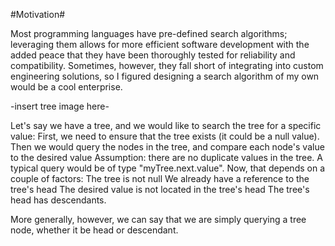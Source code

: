 
#Motivation#

Most programming languages have pre-defined search algorithms; 
leveraging them allows for more efficient software development with the added peace 
that they have been thoroughly tested for reliability and compatibility. 
Sometimes, however, they fall short of integrating into custom engineering solutions, 
so I figured designing a search algorithm of my own would be a cool enterprise. 

-insert tree image here- 

Let's say we have a tree, and we would like to search the tree for a specific value: 
First, we need to ensure that the tree exists (it could be a null value). 
Then we would query the nodes in the tree, and compare each node's value to the desired value Assumption: 
there are no duplicate values in the tree. A typical query would be of type "myTree.next.value".
Now, that depends on a couple of factors: 
The tree is not null We already have a reference to the tree's head The desired value is not located in the tree's head 
The tree's head has descendants. 

More generally, however, we can say that we are simply querying a tree node, whether it be head or descendant.
